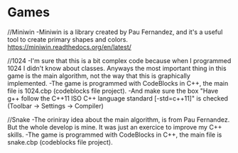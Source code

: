 # Games

//Miniwin
-Miniwin is a library created by Pau Fernandez, and it's a useful tool to create primary shapes and colors.
https://miniwin.readthedocs.org/en/latest/

//1024
-I'm sure that this is a bit complex code because when I programmed 1024 I didn't know about classes. Anyways the most important thing in this game is the main algorithm, not the way that this is graphically implemented.
-The game is programmed with CodeBlocks in C++, the main file is 1024.cbp (codeblocks file project).
-And make sure the box "Have g++ follow the C++11 ISO C++ language standard [-std=c++11]" is checked (Toolbar -> Settings -> Compiler)



//Snake
-The oriniray idea about the main algorithm, is from Pau Fernandez. But the whole develop is mine. It was just an exercice to improve my C++ skills.
-The game is programmed with CodeBlocks in C++, the main file is snake.cbp (codeblocks file project).

